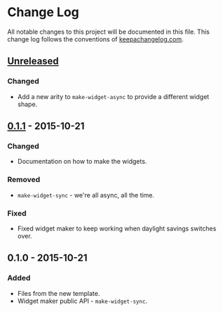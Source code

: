 # Change Log
All notable changes to this project will be documented in this file. This change log follows the conventions of [keepachangelog.com](http://keepachangelog.com/).

## [Unreleased][unreleased]
### Changed
- Add a new arity to `make-widget-async` to provide a different widget shape.

## [0.1.1] - 2015-10-21
### Changed
- Documentation on how to make the widgets.

### Removed
- `make-widget-sync` - we're all async, all the time.

### Fixed
- Fixed widget maker to keep working when daylight savings switches over.

## 0.1.0 - 2015-10-21
### Added
- Files from the new template.
- Widget maker public API - `make-widget-sync`.

[unreleased]: https://github.com/your-name/pomodo/compare/0.1.1...HEAD
[0.1.1]: https://github.com/your-name/pomodo/compare/0.1.0...0.1.1
